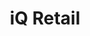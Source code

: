 ---
title: "iQ Retail"
seoTitle: "iQ Retail integration"
seoDescription: "Here’s how iQ Retail works with your applications to streamline your workflow."
summary: "IQ Retail gives you business accounting and management solutions designed to work in a retail, distributive and hospitality environment."
lead: "Stock2Shop can integrate iQ Retail with many B2B and B2C ecommerce and logistic applications, here is how we can help you automate your business"
image: "/uploads/logo-platform-iq-retail.png"
imageAlt: iq retail logo
type: "source"
source: "iq-retail"
tags: ["erp"]
aliases:
    - /integrations//iq-retail/
---